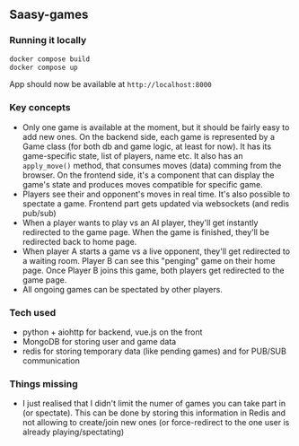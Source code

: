 ## Saasy-games

### Running it locally
```sh
docker compose build
docker compose up
```

App should now be available at `http://localhost:8000`


### Key concepts
* Only one game is available at the moment, but it should be fairly easy to add new ones. On the backend side, each game is represented by a Game class (for both db and game logic, at least for now). It has its game-specific state, list of players, name etc. It also has an `apply_move()` method, that consumes moves (data) comming from the browser. On the frontend side, it's a component that can display the game's state and produces moves compatible for specific game.
* Players see their and opponent's moves in real time. It's also possible to spectate a game. Frontend part gets updated via websockets (and redis pub/sub)
* When a player wants to play vs an AI player, they'll get instantly redirected to the game page. When the game is finished, they'll be redirected back to home page.
* When player A starts a game vs a live opponent, they'll get redirected to a waiting room. Player B can see this "penging" game on their home page. Once Player B joins this game, both players get redirected to the game page.
* All ongoing games can be spectated by other players.

### Tech used
* python + aiohttp for backend, vue.js on the front
* MongoDB for storing user and game data
* redis for storing temporary data (like pending games) and for PUB/SUB communication

### Things missing
* I just realised that I didn't limit the numer of games you can take part in (or spectate). This can be done by storing this information in Redis and not allowing to create/join new ones (or force-redirect to the one user is already playing/spectating)